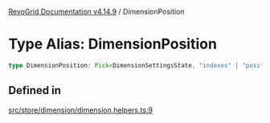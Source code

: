 [RevoGrid Documentation v4.14.9](README.md) / DimensionPosition

# Type Alias: DimensionPosition

```ts
type DimensionPosition: Pick<DimensionSettingsState, "indexes" | "positionIndexes" | "originItemSize" | "positionIndexToItem">;
```

## Defined in

[src/store/dimension/dimension.helpers.ts:9](https://github.com/revolist/revogrid/blob/6c3c52a081bcade371a3f5576e4e5805c6bbce5c/src/store/dimension/dimension.helpers.ts#L9)
